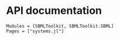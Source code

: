 # API documentation

```@autodocs
Modules = [SBMLToolkit, SBMLToolkit.SBML]
Pages = ["systems.jl"]
```
